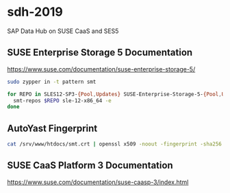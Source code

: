 # sdh-2019
SAP Data Hub on SUSE CaaS and SES5

## SUSE Enterprise Storage 5 Documentation
https://www.suse.com/documentation/suse-enterprise-storage-5/
```bash
sudo zypper in -t pattern smt
```

```bash
for REPO in SLES12-SP3-{Pool,Updates} SUSE-Enterprise-Storage-5-{Pool,Updates} SUSE-CAASP-ALL-{Pool,Updates}; do
  smt-repos $REPO sle-12-x86_64 -e
done
```
## AutoYast Fingerprint
```bash
cat /srv/www/htdocs/smt.crt | openssl x509 -noout -fingerprint -sha256
```

## SUSE CaaS Platform 3 Documentation
https://www.suse.com/documentation/suse-caasp-3/index.html
